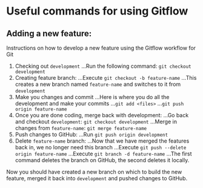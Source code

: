 # Useful commands for using Gitflow

## Adding a new feature:
Instructions on how to develop a new feature using the Gitflow workflow for Git

1. Checking out `development`
...Run the following command: `git checkout development`
2. Creating feature branch:
...Execute `git checkout -b feature-name`
...This creates a new branch named `feature-name` and switches to it from `development`
3. Make you changes and commit
...Here is where you do all the development and make your commits
...`git add <files>`
...`git push origin feature-name`
4. Once you are done coding, merge back with development:
...Go back and checkout `development`: `git checkout development`
...Merge in changes from `feature-name`: `git merge feature-name`
5. Push changes to GitHub:
...Run `git push origin development`
6. Delete `feature-name` branch:
...Now that we have merged the features back in, we no longer need this branch
...Execute `git push --delete origin feature-name`
...Execute `git branch -d feature-name`
...The first command deletes the branch on GitHub, the second deletes it locally.

Now you should have created a new branch on which to build the new feature, merged it back into `development` and pushed changes to GitHub.